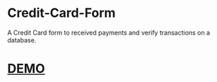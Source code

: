 # Credit-Card-Form
A Credit Card form to received payments and verify transactions on a database.
<a href="https://mastershift.net/tutorials/files/credit%20card%20form/"><h1>DEMO</h1></a>

